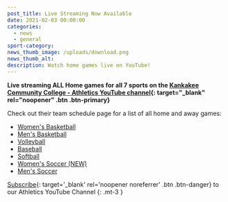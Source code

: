 ```yaml
---
post_title: Live Streaming Now Available
date: 2021-02-03 00:00:00
categories:
  - news
  - general
sport-category:
news_thumb_image: /uploads/download.png
news_thumb_alt:
description: Watch home games live on YouTube!
---
```


**Live streaming ALL Home games for all 7 sports on the [Kankakee Community College - Athletics YouTube channel](https://www.youtube.com/channel/UCsWah4rJ6mYqMYcIDw4l6Zg){: target="_blank" rel="noopener" .btn .btn-primary}**

Check out their team schedule page for a list of all home and away games:

- [Women's Basketball](/womens-basketball/schedule/)
- [Men's Basketball](/mens-basketball/schedule/)
- [Volleyball](/volleyball/schedule/)
- [Baseball](/baseball/schedule/)
- [Softball](/softball/schedule/)
- [Women's Soccer (NEW)](/womens-soccer/schedule/)
- [Men's Soccer](/soccer/schedule/)

[Subscribe](https://www.youtube.com/channel/UCsWah4rJ6mYqMYcIDw4l6Zg?sub_confirmation=1){: target='_blank' rel='noopener noreferrer' .btn .btn-danger} to our Athletics YouTube Channel
{: .mt-3 }